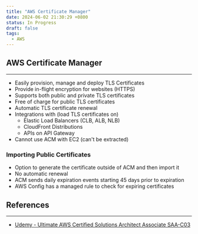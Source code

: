 ```yaml
---
title: "AWS Certificate Manager"
date: 2024-06-02 21:30:29 +0800
status: In Progress
draft: false
tags:
  - AWS
---
```

## AWS Certificate Manager
---
- Easily provision, manage and deploy TLS Certificates
- Provide in-flight encryption for websites (HTTPS)
- Supports both public and private TLS certificates
- Free of charge for public TLS certificates
- Automatic TLS certificate renewal
- Integrations with (load TLS certificates on)
	- Elastic Load Balancers (CLB, ALB, NLB)
	- CloudFront Distributions
	- APIs on API Gateway
- Cannot use ACM with EC2 (can't be extracted)

### Importing Public Certificates
- Option to generate the certificate outside of ACM and then import it
- No automatic renewal
- ACM sends daily expiration events starting 45 days prior to expiration
- AWS Config has a managed rule to check for expiring certificates

## References
---
- [Udemy - Ultimate AWS Certified Solutions Architect Associate SAA-C03](https://www.udemy.com/course/aws-certified-solutions-architect-associate-saa-c03)
